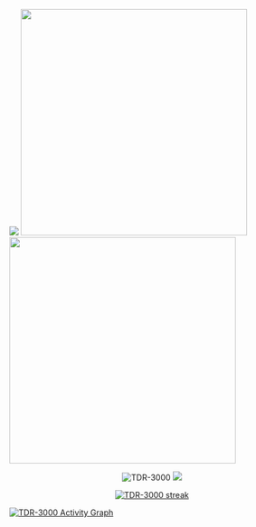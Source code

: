 
<a href = "https://github.com/TDR-3000"><img src = "https://cardivo.vercel.app/api?name=CALLYOURNAME&description=THERE%20IS%20BEAUTY%20IN%20EVERYTHING%20EVEN%20IN%20THE%20SILENCE%20AND%20DARKNESS&image=https://wallpaperaccess.com/full/4370278.jpg&backgroundColor=%23ecf0f1&github=TDR-3000&pattern=topography&colorPattern=%23eaeaea"/><a>
<img src = "https://github-readme-stats.vercel.app/api?username=TDR-3000&show_icons=true&theme=bear](https://github-readme-stats.vercel.app/api?username=TDR-3000&show_icons=true&count_private=true&title_color=f7d745&text_color=b2d76c&icon_color=6562af&bg_color=00000000&hide=bg-color&hide_border=true" width = 400><img src = "https://github-readme-stats.vercel.app/api/top-langs/?username=TDR-3000&layout=compact&count_private=true&title_color=f7d745&text_color=b2d76c&icon_color=6562af&bg_color=00000000&hide=bg-color&hide_border=true" width = 400>
<br><p align='center'><img src="https://komarev.com/ghpvc/?username=TDR-3000&label=Total%20Profile%20Visitor&color=071A2C&style=for-the-badge" alt="TDR-3000" />
<a href="https://api.daily.dev/get?r=TDR-3000"><img src="https://opencollective.com/vuejs/contributors.svg?width=900" /></a>
<p align='center'><a href="https://api.daily.dev/get?r=TDR-3000">
<p align="center">
    <a href="https://github.com/TDR-3000/github-readme-streak-stats">
        <img title="🔥 Get streak stats for your profile at git.io/streak-stats" alt="TDR-3000 streak" src="https://github-readme-streak-stats.herokuapp.com/?user=TDR-3000&theme=black-ice&hide_border=true&stroke=0000&background=060A0CD0"/>
    </a>
</p>
<a href="https://github.com/TDR-3000/github-readme-activity-graph"><img alt="TDR-3000 Activity Graph" src="https://activity-graph.herokuapp.com/graph?username=TDR-3000&bg_color=0D1117&color=5BCDEC&line=5BCDEC&point=FFFFFF&hide_border=true" /></a>
